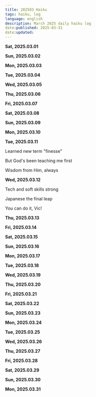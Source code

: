 ```yaml
---
title: 202503 Haiku
tags: haiku, log
language: english
description: March 2025 daily haiku log
date:published: 2025-03-31
date:updated:
---
```


**Sat, 2025.03.01**

**Sun, 2025.03.02**

**Mon, 2025.03.03**

**Tue, 2025.03.04**

**Wed, 2025.03.05**

**Thu, 2025.03.06**

**Fri, 2025.03.07**

**Sat, 2025.03.08**

**Sun, 2025.03.09**

**Mon, 2025.03.10**

**Tue, 2025.03.11**

Learned new term "finesse"

But God's been teaching me first

Wisdom from Him, always


**Wed, 2025.03.12**

Tech and soft skills strong

Japanese the final leap

You can do it, Vic!


**Thu, 2025.03.13**

**Fri, 2025.03.14**

**Sat, 2025.03.15**

**Sun, 2025.03.16**

**Mon, 2025.03.17**

**Tue, 2025.03.18**

**Wed, 2025.03.19**

**Thu, 2025.03.20**

**Fri, 2025.03.21**

**Sat, 2025.03.22**

**Sun, 2025.03.23**

**Mon, 2025.03.24**

**Tue, 2025.03.25**

**Wed, 2025.03.26**

**Thu, 2025.03.27**

**Fri, 2025.03.28**

**Sat, 2025.03.29**

**Sun, 2025.03.30**

**Mon, 2025.03.31**